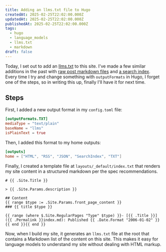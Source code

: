 ```yaml
---
title: Adding an llms.txt file to Hugo
createdAt: 2025-02-25T22:02:00.000Z
updatedAt: 2025-02-25T22:02:00.000Z
publishedAt: 2025-02-25T22:02:00.000Z
tags:
  - hugo
  - language_models
  - llms.txt
  - markdown
draft: false
---
```


Today, I set out to add an [llms.txt](https://llmstxt.org/) to this site.
I've made a few similar additions in the past with [raw post markdown files](/til/hugo/raw-markdown-pages) and [a search index](/search.json).
Every time I try and change something with `outputFormats` in Hugo, I forget one of the steps, so in writing this up, finally I'll have it for next time.

## Steps

First, I added a new output format in my `config.toml` file:

```toml
[outputFormats.TXT]
mediaType = "text/plain"
baseName = "llms"
isPlainText = true
```

Then, I added this format to my home outputs:

```toml
[outputs]
home = ["HTML", "RSS", "JSON", "SearchIndex", "TXT"]
```

Finally, I created a template file at `layouts/_default/index.txt` that renders my site content in a structured markdown per the spec recommendations.

```
# {{ .Site.Title }}

> {{ .Site.Params.description }}

## Content
{{ range $type := .Site.Params.front_page_content }}
### {{ title $type }}

{{ range (where $.Site.RegularPages "Type" $type) }}- [{{ .Title }}]({{ .Permalink }}index.md): Published {{ .Date.Format "2006-01-02" }}
{{ end }}{{ end }}
```

Now, when I build my site, it generates an `llms.txt` file at the root that contains a Markdown list of the content on this site.
This makes it easy for language models to understand my site without dealing with HTML markup.
